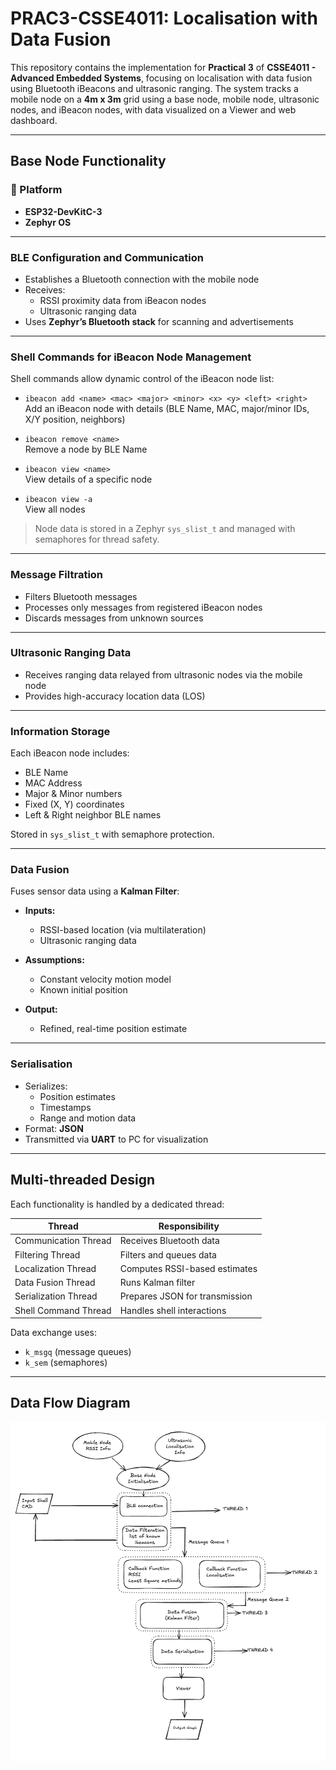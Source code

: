 # PRAC3-CSSE4011: Localisation with Data Fusion

This repository contains the implementation for **Practical 3** of **CSSE4011 - Advanced Embedded Systems**, focusing on localisation with data fusion using Bluetooth iBeacons and ultrasonic ranging. The system tracks a mobile node on a **4m x 3m** grid using a base node, mobile node, ultrasonic nodes, and iBeacon nodes, with data visualized on a Viewer and web dashboard.

---
## Base Node Functionality

### 🔧 Platform
- **ESP32-DevKitC-3**
- **Zephyr OS**

---

### BLE Configuration and Communication
- Establishes a Bluetooth connection with the mobile node
- Receives:
  - RSSI proximity data from iBeacon nodes
  - Ultrasonic ranging data
- Uses **Zephyr’s Bluetooth stack** for scanning and advertisements

---

### Shell Commands for iBeacon Node Management

Shell commands allow dynamic control of the iBeacon node list:

- `ibeacon add <name> <mac> <major> <minor> <x> <y> <left> <right>`  
  Add an iBeacon node with details (BLE Name, MAC, major/minor IDs, X/Y position, neighbors)
  
- `ibeacon remove <name>`  
  Remove a node by BLE Name

- `ibeacon view <name>`  
  View details of a specific node

- `ibeacon view -a`  
  View all nodes

> Node data is stored in a Zephyr `sys_slist_t` and managed with semaphores for thread safety.

---

### Message Filtration
- Filters Bluetooth messages
- Processes only messages from registered iBeacon nodes
- Discards messages from unknown sources

---

### Ultrasonic Ranging Data
- Receives ranging data relayed from ultrasonic nodes via the mobile node
- Provides high-accuracy location data (LOS)

---

### Information Storage
Each iBeacon node includes:
- BLE Name
- MAC Address
- Major & Minor numbers
- Fixed (X, Y) coordinates
- Left & Right neighbor BLE names

Stored in `sys_slist_t` with semaphore protection.

---

### Data Fusion

Fuses sensor data using a **Kalman Filter**:

- **Inputs:**
  - RSSI-based location (via multilateration)
  - Ultrasonic ranging data

- **Assumptions:**
  - Constant velocity motion model
  - Known initial position

- **Output:**
  - Refined, real-time position estimate

---

### Serialisation
- Serializes:
  - Position estimates
  - Timestamps
  - Range and motion data
- Format: **JSON**
- Transmitted via **UART** to PC for visualization

---

## Multi-threaded Design

Each functionality is handled by a dedicated thread:

| Thread | Responsibility |
|--------|----------------|
| Communication Thread | Receives Bluetooth data |
| Filtering Thread | Filters and queues data |
| Localization Thread | Computes RSSI-based estimates |
| Data Fusion Thread | Runs Kalman filter |
| Serialization Thread | Prepares JSON for transmission |
| Shell Command Thread | Handles shell interactions |

Data exchange uses:
- `k_msgq` (message queues)
- `k_sem` (semaphores)

---

## Data Flow Diagram

![Base Node Flowchart](mycode/flowcharts/Basenodeflowchart.png)


